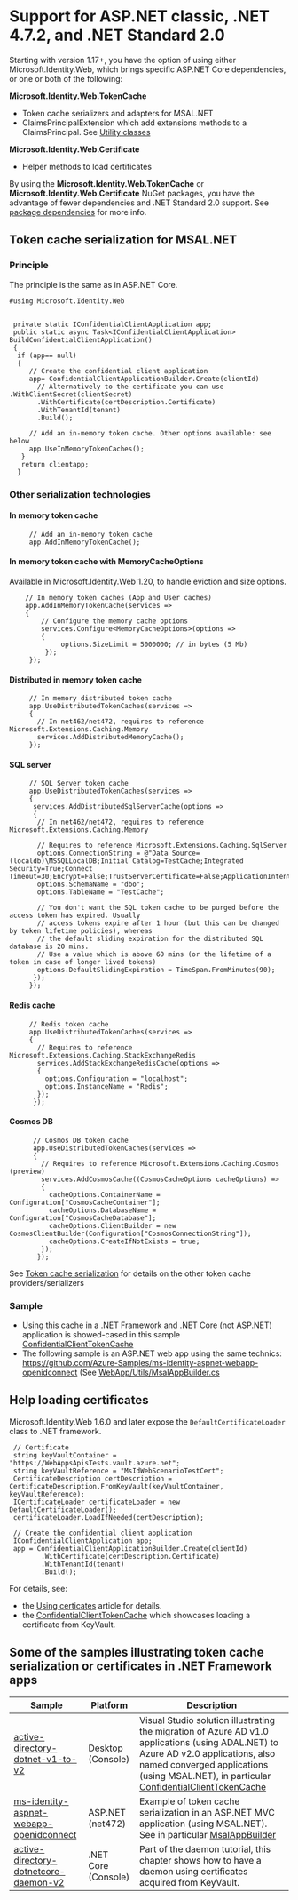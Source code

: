# Support for ASP.NET classic, .NET 4.7.2, and .NET Standard 2.0

Starting with version 1.17+, you have the option of using either Microsoft.Identity.Web, which brings specific ASP.NET Core dependencies, or one or both of the following:

**Microsoft.Identity.Web.TokenCache**
- Token cache serializers and adapters for MSAL.NET
- ClaimsPrincipalExtension which add extensions methods to a ClaimsPrincipal. See [Utility classes](utility-classes)

**Microsoft.Identity.Web.Certificate**
- Helper methods to load certificates

By using the **Microsoft.Identity.Web.TokenCache** or **Microsoft.Identity.Web.Certificate** NuGet packages, you have the advantage of fewer dependencies and .NET Standard 2.0 support. See [package dependencies](https://github.com/AzureAD/microsoft-identity-web/wiki/NuGet-package-references) for more info.

## Token cache serialization for MSAL.NET

### Principle

The principle is the same as in ASP.NET Core.

```CSharp
#using Microsoft.Identity.Web
```

```CSharp

 private static IConfidentialClientApplication app;
 public static async Task<IConfidentialClientApplication> BuildConfidentialClientApplication()
 {
  if (app== null)
  {
     // Create the confidential client application
     app= ConfidentialClientApplicationBuilder.Create(clientId)
       // Alternatively to the certificate you can use .WithClientSecret(clientSecret)
       .WithCertificate(certDescription.Certificate)
       .WithTenantId(tenant)
       .Build();

     // Add an in-memory token cache. Other options available: see below
     app.UseInMemoryTokenCaches();
   }
   return clientapp;
  }
```

### Other serialization technologies

#### In memory token cache

```CSharp 
     // Add an in-memory token cache
     app.AddInMemoryTokenCache();
```

#### In memory token cache with MemoryCacheOptions

Available in Microsoft.Identity.Web 1.20, to handle eviction and size options.

```CSharp
    // In memory token caches (App and User caches)
    app.AddInMemoryTokenCache(services =>
    {
        // Configure the memory cache options
        services.Configure<MemoryCacheOptions>(options =>
        {
             options.SizeLimit = 5000000; // in bytes (5 Mb)
         });
     });
```

#### Distributed in memory token cache

```CSharp 
     // In memory distributed token cache
     app.UseDistributedTokenCaches(services =>
     {
       // In net462/net472, requires to reference Microsoft.Extensions.Caching.Memory
       services.AddDistributedMemoryCache();
     });
```

#### SQL server

```CSharp 
     // SQL Server token cache
     app.UseDistributedTokenCaches(services =>
     {
      services.AddDistributedSqlServerCache(options =>
      {
       // In net462/net472, requires to reference Microsoft.Extensions.Caching.Memory

       // Requires to reference Microsoft.Extensions.Caching.SqlServer
       options.ConnectionString = @"Data Source=(localdb)\MSSQLLocalDB;Initial Catalog=TestCache;Integrated Security=True;Connect Timeout=30;Encrypt=False;TrustServerCertificate=False;ApplicationIntent=ReadWrite;MultiSubnetFailover=False";
       options.SchemaName = "dbo";
       options.TableName = "TestCache";

       // You don't want the SQL token cache to be purged before the access token has expired. Usually
       // access tokens expire after 1 hour (but this can be changed by token lifetime policies), whereas
       // the default sliding expiration for the distributed SQL database is 20 mins. 
       // Use a value which is above 60 mins (or the lifetime of a token in case of longer lived tokens)
       options.DefaultSlidingExpiration = TimeSpan.FromMinutes(90);
      });
     });
```

#### Redis cache

```CSharp 
     // Redis token cache
     app.UseDistributedTokenCaches(services =>
     {
       // Requires to reference Microsoft.Extensions.Caching.StackExchangeRedis
       services.AddStackExchangeRedisCache(options =>
       {
         options.Configuration = "localhost";
         options.InstanceName = "Redis";
       });
      });
```

#### Cosmos DB

```CSharp 
      // Cosmos DB token cache
      app.UseDistributedTokenCaches(services =>
      {
        // Requires to reference Microsoft.Extensions.Caching.Cosmos (preview)
        services.AddCosmosCache((CosmosCacheOptions cacheOptions) =>
        {
          cacheOptions.ContainerName = Configuration["CosmosCacheContainer"];
          cacheOptions.DatabaseName = Configuration["CosmosCacheDatabase"];
          cacheOptions.ClientBuilder = new CosmosClientBuilder(Configuration["CosmosConnectionString"]);
          cacheOptions.CreateIfNotExists = true;
        });
       });
```

See [Token cache serialization](token-cache-serialization) for details on the other token cache providers/serializers

### Sample
- Using this cache in a .NET Framework and .NET Core (not ASP.NET) application is showed-cased in this sample [ConfidentialClientTokenCache](https://github.com/Azure-Samples/active-directory-dotnet-v1-to-v2/tree/master/ConfidentialClientTokenCache) 
- The following sample is an ASP.NET web app using the same technics: https://github.com/Azure-Samples/ms-identity-aspnet-webapp-openidconnect (See [WebApp/Utils/MsalAppBuilder.cs](https://github.com/Azure-Samples/ms-identity-aspnet-webapp-openidconnect/blob/master/WebApp/Utils/MsalAppBuilder.cs)

## Help loading certificates

Microsoft.Identity.Web 1.6.0 and later expose the `DefaultCertificateLoader` class to .NET framework. 

```CSharp
 // Certificate
 string keyVaultContainer = "https://WebAppsApisTests.vault.azure.net";
 string keyVaultReference = "MsIdWebScenarioTestCert";
 CertificateDescription certDescription = CertificateDescription.FromKeyVault(keyVaultContainer, keyVaultReference);
 ICertificateLoader certificateLoader = new DefaultCertificateLoader();
 certificateLoader.LoadIfNeeded(certDescription);

 // Create the confidential client application
 IConfidentialClientApplication app;
 app = ConfidentialClientApplicationBuilder.Create(clientId)
        .WithCertificate(certDescription.Certificate)
        .WithTenantId(tenant)
        .Build();
```

For details, see:
- the [Using certicates](https://github.com/AzureAD/microsoft-identity-web/wiki/Certificates) article for details.
- the [ConfidentialClientTokenCache](https://github.com/Azure-Samples/active-directory-dotnet-v1-to-v2/tree/master/ConfidentialClientTokenCache) which showcases loading a certificate from KeyVault.

## Some of the samples illustrating token cache serialization or certificates in .NET Framework apps
Sample | Platform | Description
------ | -------- | -----------
[active-directory-dotnet-v1-to-v2](https://github.com/Azure-Samples/active-directory-dotnet-v1-to-v2) | Desktop (Console) | Visual Studio solution illustrating the migration of Azure AD v1.0 applications (using ADAL.NET) to Azure AD v2.0 applications, also named converged applications (using MSAL.NET), in particular [ConfidentialClientTokenCache](https://github.com/Azure-Samples/active-directory-dotnet-v1-to-v2/tree/master/ConfidentialClientTokenCache)
[ms-identity-aspnet-webapp-openidconnect](https://github.com/Azure-Samples/ms-identity-aspnet-webapp-openidconnect) | ASP.NET (net472) | Example of token cache serialization in an ASP.NET MVC application (using MSAL.NET). See in particular [MsalAppBuilder](https://github.com/Azure-Samples/ms-identity-aspnet-webapp-openidconnect/blob/master/WebApp/Utils/MsalAppBuilder.cs)
[active-directory-dotnetcore-daemon-v2](https://github.com/Azure-Samples/active-directory-dotnetcore-daemon-v2/blob/907c54a6b5b945d6b4fca28a01b29dd98d773119/3-Using-KeyVault/daemon-console/Program.cs#L44-L45) | .NET Core (Console) | Part of the daemon tutorial, this chapter shows how to have a daemon using certificates acquired from KeyVault.